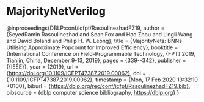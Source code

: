 # MajorityNetVerilog 

  @inproceedings{DBLP:conf/icfpt/RasoulinezhadFZ19,
    author    = {SeyedRamin Rasoulinezhad and
                 Sean Fox and
                 Hao Zhou and
                 Lingli Wang and
                 David Boland and
                 Philip H. W. Leong},
    title     = {MajorityNets: BNNs Utilising Approximate Popcount for Improved Efficiency},
    booktitle = {International Conference on Field-Programmable Technology, {FPT} 2019,
                 Tianjin, China, December 9-13, 2019},
    pages     = {339--342},
    publisher = {{IEEE}},
    year      = {2019},
    url       = {https://doi.org/10.1109/ICFPT47387.2019.00062},
    doi       = {10.1109/ICFPT47387.2019.00062},
    timestamp = {Mon, 17 Feb 2020 13:32:10 +0100},
    biburl    = {https://dblp.org/rec/conf/icfpt/RasoulinezhadFZ19.bib},
    bibsource = {dblp computer science bibliography, https://dblp.org}
  }
